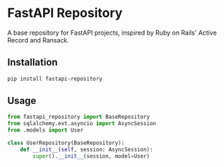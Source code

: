 # FastAPI Repository

A base repository for FastAPI projects, inspired by Ruby on Rails' Active Record and Ransack.

## Installation

```bash
pip install fastapi-repository
```

## Usage

```python
from fastapi_repository import BaseRepository
from sqlalchemy.ext.asyncio import AsyncSession
from .models import User

class UserRepository(BaseRepository):
    def __init__(self, session: AsyncSession):
        super().__init__(session, model=User)
```
